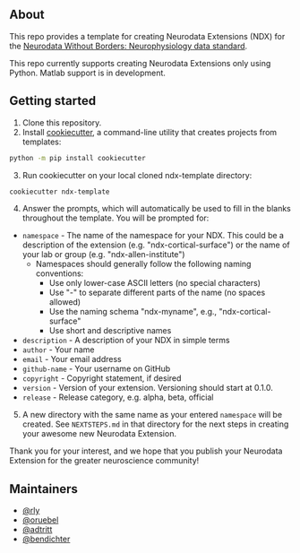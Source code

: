 ## About

This repo provides a template for creating Neurodata Extensions (NDX) for the
[Neurodata Without Borders: Neurophysiology data standard](http://neurodatawithoutborders.github.io/).

This repo currently supports creating Neurodata Extensions only using Python.
Matlab support is in development.

## Getting started

1. Clone this repository.
2. Install [cookiecutter](https://pypi.org/project/cookiecutter/), a command-line
utility that creates projects from templates:
```bash
python -m pip install cookiecutter
```
3. Run cookiecutter on your local cloned ndx-template directory:
```bash
cookiecutter ndx-template
```
4. Answer the prompts, which will automatically be used to fill in the blanks
throughout the template. You will be prompted for:
  - `namespace` - The name of the namespace for your NDX. This could be a
  description of the extension (e.g. "ndx-cortical-surface") or the name of your
  lab or group (e.g. "ndx-allen-institute")
    - Namespaces should generally follow the following naming conventions:
      - Use only lower-case ASCII letters (no special characters)
      - Use "-" to separate different parts of the name (no spaces allowed)
      - Use the naming schema "ndx-myname", e.g., "ndx-cortical-surface"
      - Use short and descriptive names
  - `description` - A description of your NDX in simple terms
  - `author` - Your name
  - `email` - Your email address
  - `github-name` - Your username on GitHub
  - `copyright` - Copyright statement, if desired
  - `version` - Version of your extension. Versioning should start at 0.1.0.
  - `release` - Release category, e.g. alpha, beta, official
5. A new directory with the same name as your entered `namespace` will be
created. See `NEXTSTEPS.md` in that directory for the next steps in creating
your awesome new Neurodata Extension.

Thank you for your interest, and we hope that you publish your Neurodata
Extension for the greater neuroscience community!

## Maintainers
- [@rly](https://github.com/rly)
- [@oruebel](https://github.com/oruebel)
- [@adtritt](https://github.com/ajtritt)
- [@bendichter](https://github.com/bendichter)
